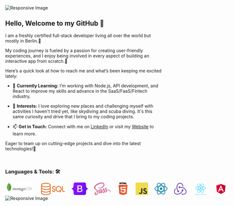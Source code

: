 <!--

- 🔭 I’m currently working on ...
- 🌱 I’m currently learning ...
- 👯 I’m looking to collaborate on ...
- 🤔 I’m looking for help with ...
- 💬 Ask me about ...
- 📫 How to reach me: ...
- 😄 Pronouns: ...
- ⚡ Fun fact: ...
-->
<img src="https://github.com/user-attachments/assets/73e6801f-fe08-4aea-adf2-de6515371feb" style="width: 100%; height: 30px; object-fit: cover;" alt="Responsive Image">

## Hello, Welcome to my GitHub 👋


I am a freshly certified full-stack developer living all over the world but mostly in Berlin.🖤

My coding journey is fueled by a passion for creating user-friendly experiences, and I enjoy being involved in every aspect of building an interactive app from scratch.🔅


Here’s a quick look at how to reach me and what’s been keeping me excited lately:

- 🌱 **Currently Learning:** I’m working with Node.js, API development, and React to improve my skills and advance in the SaaS/FaaS/Fintech industry.
  
- 🎵 **Interests:** I love exploring new places and challenging myself with activities I haven't tried yet, like skydiving and scuba diving. It's this same curiosity and drive that I bring to my coding projects.
  
- 📫 **Get in Touch:** Connect with me on [LinkedIn](https://www.linkedin.com/in/alina-leinweber/) or visit my [Website](https://alinalein.github.io/portfolio_beta/) to learn more.


Eager to team up on cutting-edge projects and dive into the latest technologies!👯

&nbsp;

### Languages & Tools: 🛠️


<p style="margin: 0; line-height: 1; display: flex; align-items: center;">
    <img src="https://raw.githubusercontent.com/alinalein/alinalein/refs/heads/main/svgs/MongoDB.svg" alt="MongoDB" style="height: 45px; margin-right: 20px;"/>
  <img src="https://raw.githubusercontent.com/alinalein/alinalein/refs/heads/main/svgs/Sql.svg" alt="SQL" style="height: 40px; margin-right: 20px;"/>
  <img src="https://raw.githubusercontent.com/alinalein/alinalein/refs/heads/main/svgs/Bootstrap.svg" alt="Bootstrap" style="height: 40px; margin-right: 20px;"/>
  <img src="https://raw.githubusercontent.com/alinalein/alinalein/refs/heads/main/svgs/sass-1.svg" alt="SASS" style="height: 40px; margin-right: 20px;"/>
  <img src="https://raw.githubusercontent.com/alinalein/alinalein/refs/heads/main/svgs/HTML5.svg" alt="HTML" style="height: 40px; margin-right: 20px;"/>
  <img src="https://raw.githubusercontent.com/alinalein/alinalein/refs/heads/main/svgs/JavaScript.svg" alt="JavaScript" style="height: 40px; margin-right: 20px;"/>
  <img src="https://raw.githubusercontent.com/alinalein/alinalein/refs/heads/main/svgs/React.svg" alt="React" style="height: 40px; margin-right: 20px;"/>
  <img src="https://raw.githubusercontent.com/alinalein/alinalein/refs/heads/main/svgs/Redux.svg" alt="Redux" style="height: 40px; margin-right: 20px;"/>
  <img src="https://raw.githubusercontent.com/alinalein/alinalein/refs/heads/main/svgs/ReactNative.svg" alt="ReactNative" style="height: 40px; margin-right: 20px;"/>
  <img src="https://raw.githubusercontent.com/alinalein/alinalein/refs/heads/main/svgs/Angular.svg" alt="Angular" style="height: 40px; margin-right: 20px;"/>
  <img src="https://raw.githubusercontent.com/alinalein/alinalein/refs/heads/main/svgs/Typescript.svg" alt="Typescript" style="height: 40px; margin-right: 20px;"/>
  <img src="https://raw.githubusercontent.com/alinalein/alinalein/refs/heads/main/svgs/Node_js.svg" alt="Node" style="height: 40px; margin-right: 20px;"/>
  <img src="https://raw.githubusercontent.com/alinalein/alinalein/refs/heads/main/svgs/Express.svg" alt="Express" style="height: 40px; margin-right: 20px;"/>
  <img src="https://raw.githubusercontent.com/alinalein/alinalein/refs/heads/main/svgs/Postman.svg" alt="Postman" style="height: 40px; margin-right: 20px;"/>
  <img src="https://raw.githubusercontent.com/alinalein/alinalein/refs/heads/main/svgs/Cucumber.svg" alt="Cucumber" style="height: 40px; margin-right: 20px;"/>
  <img src="https://raw.githubusercontent.com/alinalein/alinalein/refs/heads/main/svgs/Jest.svg" alt="Jest" style="height: 40px; margin-right: 20px;"/>
  <img src="https://raw.githubusercontent.com/alinalein/alinalein/refs/heads/main/svgs/AWS.svg" alt="AWS" style="height: 45px; margin-right: 20px;"/>
  <img src="https://raw.githubusercontent.com/alinalein/alinalein/refs/heads/main/svgs/Firebase.svg" alt="Firebase" style="height: 30px; margin-right: 20px;"/>
</p>

<img src="https://github.com/user-attachments/assets/73e6801f-fe08-4aea-adf2-de6515371feb" style="width: 100%; height: 30px; object-fit: cover;" alt="Responsive Image">



